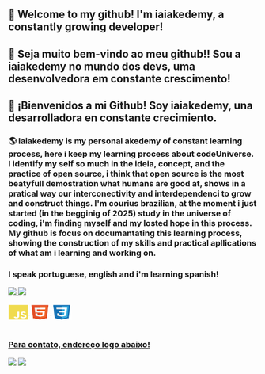 

## 🤗 Welcome to my github! I'm iaiakedemy, a constantly growing developer!
## 🎉 Seja muito bem-vindo ao meu github!! Sou a iaiakedemy no mundo dos devs, uma desenvolvedora em constante crescimento!
## 🤩 ¡Bienvenidos a mi Github! Soy iaiakedemy, una desarrolladora en constante crecimiento.

### 🌎 Iaiakedemy is my personal akedemy of constant learning process, here i keep my learning process about codeUniverse. I identify my self so much in the ideia, concept, and the practice of open source, i think that open source is the most beatyfull demostration what humans are good at, shows in a pratical way our interconectivity and interdependenci to grow and construct things. I'm courius brazilian, at the moment i just started (in the begginig of 2025) study in the universe of coding, i'm finding myself and my losted hope in this process. My github is focus on documantating this learning process, showing the construction of my skills and practical apllications of what am i learning and working on.

### I speak portuguese, english and i'm learning spanish!

 <div>
   <a href="https://github.com/iaiamaga">
   <img height="180em" src="https://github-readme-stats.vercel.app/api?username=iaiamaga&show_icons=true&theme=dark&include_all_commits=true&count_private=true"/>
   <img height="180em" src="https://github-readme-stats.vercel.app/api/top-langs/?username=iaiamaga&layout=compact&langs_count=6&theme=tokyonight"/>
</div>
    
<div style="display: inline_block"><br>
  <img align="center" alt="Js" height="30" width="40" src="https://raw.githubusercontent.com/devicons/devicon/master/icons/javascript/javascript-plain.svg">
  <img align="center" alt="HTML" height="30" width="40" src="https://raw.githubusercontent.com/devicons/devicon/master/icons/html5/html5-original.svg">
  <img align="center" alt="CSS" height="30" width="40" src="https://raw.githubusercontent.com/devicons/devicon/master/icons/css3/css3-original.svg">
</div>
 
<br>
 
### Para contato, endereço logo abaixo!
 
<div> 
  <a href = "magaiaiabubar@gmail.com"><img src="https://img.shields.io/badge/-Gmail-%23333?style=for-the-badge&logo=gmail&logoColor=white" target="_blank"></a>
  <a href="..." target="_blank"><img src="https://img.shields.io/badge/-LinkedIn-%230077B5?style=for-the-badge&logo=linkedin&logoColor=white" target="_blank"></a>
</div>
